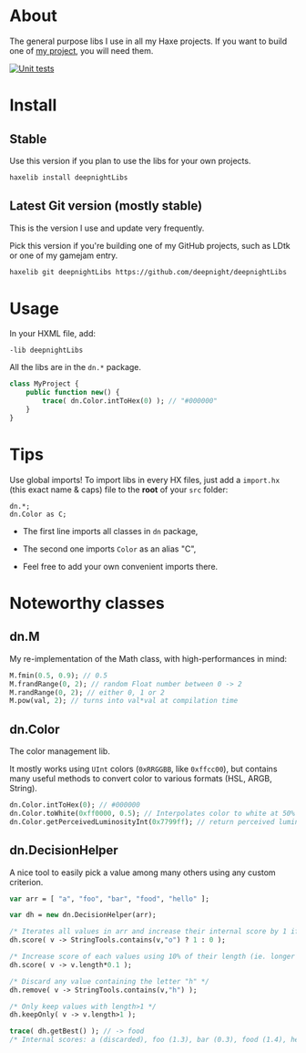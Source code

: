 # About

The general purpose libs I use in all my Haxe projects. If you want to build one of [my project](https://github.com/deepnight/), you will need them.

[![Unit tests](https://github.com/deepnight/deepnightLibs/actions/workflows/runUnitTests.yml/badge.svg)](https://github.com/deepnight/deepnightLibs/actions/workflows/runUnitTests.yml)

# Install

## Stable

Use this version if you plan to use the libs for your own projects.

```bash
haxelib install deepnightLibs
```

## Latest Git version (mostly stable)

This is the version I use and update very frequently.

Pick this version if you're building one of my GitHub projects, such as LDtk or one of my gamejam entry.

```bash
haxelib git deepnightLibs https://github.com/deepnight/deepnightLibs
```

# Usage

In your HXML file, add:
```hxml
-lib deepnightLibs
```

All the libs are in the `dn.*` package.

```haxe
class MyProject {
	public function new() {
		trace( dn.Color.intToHex(0) ); // "#000000"
	}
}
```

# Tips

Use global imports! To import libs in every HX files, just add a ``import.hx`` (this exact name & caps) file to the **root** of your ``src`` folder:

```
dn.*;
dn.Color as C;
```

 - The first line imports all classes in ``dn`` package,

 - The second one imports ``Color`` as an alias "C",

 - Feel free to add your own convenient imports there.

# Noteworthy classes

## dn.M

My re-implementation of the Math class, with high-performances in mind:

```haxe
M.fmin(0.5, 0.9); // 0.5
M.frandRange(0, 2); // random Float number between 0 -> 2
M.randRange(0, 2); // either 0, 1 or 2
M.pow(val, 2); // turns into val*val at compilation time
```

## dn.Color

The color management lib.

It mostly works using ``UInt`` colors (``0xRRGGBB``, like ``0xffcc00``), but contains many useful methods to convert color to various formats (HSL, ARGB, String).

```haxe
dn.Color.intToHex(0); // #000000
dn.Color.toWhite(0xff0000, 0.5); // Interpolates color to white at 50%
dn.Color.getPerceivedLuminosityInt(0x7799ff); // return perceived luminosity (0 to 1.0)
```

## dn.DecisionHelper

A nice tool to easily pick a value among many others using any custom criterion.

```haxe
var arr = [ "a", "foo", "bar", "food", "hello" ];

var dh = new dn.DecisionHelper(arr);

/* Iterates all values in arr and increase their internal score by 1 if they contain the letter "o". */
dh.score( v -> StringTools.contains(v,"o") ? 1 : 0 );

/* Increase score of each values using 10% of their length (ie. longer strings get slightly higher score) */
dh.score( v -> v.length*0.1 );

/* Discard any value containing the letter "h" */
dh.remove( v -> StringTools.contains(v,"h") );

/* Only keep values with length>1 */
dh.keepOnly( v -> v.length>1 );

trace( dh.getBest() ); // -> food
/* Internal scores: a (discarded), foo (1.3), bar (0.3), food (1.4), hello (discarded). */
```
